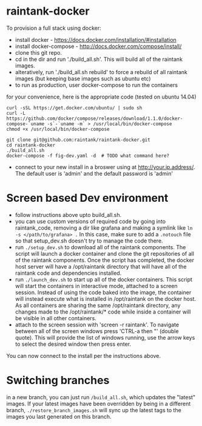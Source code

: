 raintank-docker
===============

To provision a full stack using docker:

- install docker - https://docs.docker.com/installation/#installation
- install docker-compose - http://docs.docker.com/compose/install/
- clone this git repo.
- cd in the dir and run './build_all.sh'.  This will build all of the raintank images.
- alteratively, run './build_all.sh rebuild' to force a rebuild of all raintank images (but keeping base images such as ubuntu etc)
- to run as production, user docker-compose to run the containers

for your convenience, here is the appropriate code (tested on ubuntu 14.04)

```
curl -sSL https://get.docker.com/ubuntu/ | sudo sh
curl -L https://github.com/docker/compose/releases/download/1.1.0/docker-compose-`uname -s`-`uname -m` > /usr/local/bin/docker-compose
chmod +x /usr/local/bin/docker-compose

git clone git@github.com:raintank/raintank-docker.git
cd raintank-docker
./build_all.sh
docker-compose -f fig-dev.yaml -d  # TODO what command here?
```

- connect to your new install in a broswer using at http://your.ip.address/.  The default user is 'admin' and the default password is 'admin'


Screen based Dev environment
================
- follow instructions above upto build_all.sh.
- you can use custom versions of required code by going into raintank_code, removing a dir like grafana and making a symlink like `ln -s </path/to/grafana> .`
  In this case, make sure to add a `.notouch` file so that setup_dev.sh doesn't try to manage the code there.
- run `./setup_dev.sh` to download all of the raintank components.  The script will launch a docker container and clone the git repositories of all of the raintank components.  Once the script has completed, the docker host server will have a /opt/raintank directory that will have all of the raintank code and dependencies installed.
- run `./launch_dev.sh` to start up all of the docker containers.  This script will start the containers in interactive mode, attached to a screen session.  Instead of using the code baked into the image, the container will instead execute what is installed in /opt/raintank on the docker host.  As all containers are sharing the same /opt/raintank directory, any changes made to the /opt/raintank/* code while inside a container will be visible in all other containers.
- attach to the screen session with 'screen -r raintank'.  To navigate between all of the screen windows press 'CTRL-a then "' (double quote).  This will provide the list of windows running, use the arrow keys to select the desired window then press enter.

You can now connect to the install per the instructions above.

Switching branches
==================
in a new branch, you can just run `/build_all.sh`, which updates the "latest" images.
If your latest images have been overridden by being in a different branch, `./restore_branch_images.sh` will sync up the latest tags to the images you last generated on this branch.
